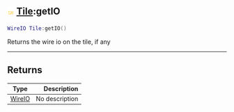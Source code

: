 ## ![shared](../../.gitbook/assets/shared.png) [Tile](./readme/tile.md):getIO

```lua
WireIO Tile:getIO()
```

Returns the wire io on the tile, if any

------
## Returns

| Type   | Description |
| ------ | ----------: |
| [WireIO](./readme/wireio.md) | No description |

